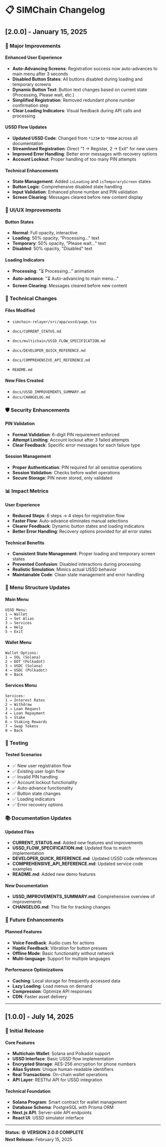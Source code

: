 # 📋 SIMChain Changelog

## [2.0.0] - January 15, 2025

### 🚀 Major Improvements

#### **Enhanced User Experience**
- **Auto-Advancing Screens**: Registration success now auto-advances to main menu after 3 seconds
- **Disabled Button States**: All buttons disabled during loading and temporary screens
- **Dynamic Button Text**: Button text changes based on current state (Processing, Please wait, etc.)
- **Simplified Registration**: Removed redundant phone number confirmation step
- **Clear Loading Indicators**: Visual feedback during API calls and processing

#### **USSD Flow Updates**
- **Updated USSD Code**: Changed from `*123#` to `*906#` across all documentation
- **Streamlined Registration**: Direct "1 → Register, 2 → Exit" for new users
- **Improved Error Handling**: Better error messages with recovery options
- **Account Lockout**: Proper handling of too many PIN attempts

#### **Technical Enhancements**
- **State Management**: Added `isLoading` and `isTemporaryScreen` states
- **Button Logic**: Comprehensive disabled state handling
- **Input Validation**: Enhanced phone number and PIN validation
- **Screen Clearing**: Messages cleared before new content display

### 📱 UI/UX Improvements

#### **Button States**
- **Normal**: Full opacity, interactive
- **Loading**: 50% opacity, "Processing..." text
- **Temporary**: 50% opacity, "Please wait..." text
- **Disabled**: 50% opacity, "Disabled" text

#### **Loading Indicators**
- **Processing**: "⏳ Processing..." animation
- **Auto-advance**: "⏳ Auto-advancing to main menu..."
- **Screen Clearing**: Messages cleared before new content

### 🔧 Technical Changes

#### **Files Modified**
- `simchain-relayer/src/app/ussd/page.tsx`

- `docs/CURRENT_STATUS.md`
- `docs/multichain/USSD_FLOW_SPECIFICATION.md`
- `docs/DEVELOPER_QUICK_REFERENCE.md`
- `docs/COMPREHENSIVE_API_REFERENCE.md`
- `README.md`

#### **New Files Created**
- `docs/USSD_IMPROVEMENTS_SUMMARY.md`
- `docs/CHANGELOG.md`

### 🛡️ Security Enhancements

#### **PIN Validation**
- **Format Validation**: 6-digit PIN requirement enforced
- **Attempt Limiting**: Account lockout after 3 failed attempts
- **Clear Feedback**: Specific error messages for each failure type

#### **Session Management**
- **Proper Authentication**: PIN required for all sensitive operations
- **Session Validation**: Checks before wallet operations
- **Secure Storage**: PIN never stored, only validated

### 📊 Impact Metrics

#### **User Experience**
- **Reduced Steps**: 6 steps → 4 steps for registration flow
- **Faster Flow**: Auto-advance eliminates manual selections
- **Clearer Feedback**: Dynamic button states and loading indicators
- **Better Error Handling**: Recovery options provided for all error states

#### **Technical Benefits**
- **Consistent State Management**: Proper loading and temporary screen states
- **Prevented Confusion**: Disabled interactions during processing
- **Realistic Simulation**: Mimics actual USSD behavior
- **Maintainable Code**: Clean state management and error handling

### 🔄 Menu Structure Updates

#### **Main Menu**
```
USSD Menu:
1 → Wallet
2 → Set Alias
3 → Services
4 → Help
5 → Exit
```

#### **Wallet Menu**
```
Wallet Options:
1 → SOL (Solana)
2 → DOT (Polkadot)
3 → USDC (Solana)
4 → USDC (Polkadot)
0 → Back
```

#### **Services Menu**
```
Services:
1 → Interest Rates
2 → Withdraw
3 → Loan Request
4 → Loan Repayment
5 → Stake
6 → Staking Rewards
7 → Swap Tokens
0 → Back
```

### 🧪 Testing

#### **Tested Scenarios**
- ✅ New user registration flow
- ✅ Existing user login flow
- ✅ Invalid PIN handling
- ✅ Account lockout functionality
- ✅ Auto-advance functionality
- ✅ Button state changes
- ✅ Loading indicators
- ✅ Error recovery options

### 📚 Documentation Updates

#### **Updated Files**
- **CURRENT_STATUS.md**: Added new features and improvements
- **USSD_FLOW_SPECIFICATION.md**: Updated flow to match implementation
- **DEVELOPER_QUICK_REFERENCE.md**: Updated USSD code references
- **COMPREHENSIVE_API_REFERENCE.md**: Updated service code examples
- **README.md**: Added new demo features

#### **New Documentation**
- **USSD_IMPROVEMENTS_SUMMARY.md**: Comprehensive overview of improvements
- **CHANGELOG.md**: This file for tracking changes

### 🚀 Future Enhancements

#### **Planned Features**
- **Voice Feedback**: Audio cues for actions
- **Haptic Feedback**: Vibration for button presses
- **Offline Mode**: Basic functionality without network
- **Multi-language**: Support for multiple languages

#### **Performance Optimizations**
- **Caching**: Local storage for frequently accessed data
- **Lazy Loading**: Load menus on demand
- **Compression**: Optimize API responses
- **CDN**: Faster asset delivery

---

## [1.0.0] - July 14, 2025

### 🎉 Initial Release

#### **Core Features**
- **Multichain Wallet**: Solana and Polkadot support
- **USSD Interface**: Basic USSD flow implementation
- **Encrypted Storage**: AES-256 encryption for phone numbers
- **Alias System**: Unique human-readable identifiers
- **Real Transactions**: On-chain wallet operations
- **API Layer**: RESTful API for USSD integration

#### **Technical Foundation**
- **Solana Program**: Smart contract for wallet management
- **Database Schema**: PostgreSQL with Prisma ORM
- **Next.js API**: Server-side API endpoints
- **React UI**: USSD simulator interface

---

**Status:** 🟢 **VERSION 2.0.0 COMPLETE**  
**Next Release:** February 15, 2025 
